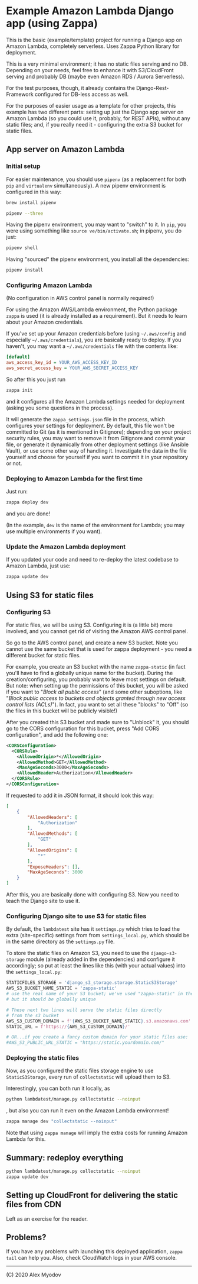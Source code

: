 # Example Amazon Lambda Django app (using Zappa)

This is the basic (example/template) project for running a Django app on
Amazon Lambda, completely serverless. Uses Zappa Python library for
deployment.

This is a very minimal environment; it has no static files serving and no DB.
Depending on your needs, feel free to enhance it with S3/CloudFront serving
and probably DB (maybe even Amazon RDS / Aurora Serverless).

For the test purposes, though, it already contains the Django-Rest-Framework
configured for DB-less access as well.

For the purposes of easier usage as a template for other projects, this
example has two different parts: setting up just the Django app server on
Amazon Lambda (so you could use it, probably, for REST APIs), without any static files;
and, if you really need it - configuring the extra S3 bucket for static files.

## App server on Amazon Lambda

### Initial setup

For easier maintenance, you should use `pipenv` (as a replacement for both
`pip` and `virtualenv` simultaneously). A new pipenv environment is
configured in this way:

~~~sh
brew install pipenv

pipenv --three
~~~

Having the pipenv environment, you may want to "switch" to it. In `pip`,
you were using something like `source ve/bin/activate.sh`; in pipenv, you do
just:

~~~sh
pipenv shell
~~~

Having "sourced" the pipenv environment, you install all the dependencies:

~~~sh
pipenv install
~~~

### Configuring Amazon Lambda

(No configuration in AWS control panel is normally required!)

For using the Amazon AWS/Lambda environment, the Python package `zappa` is
used (it is already installed as a requirement).
But it needs to learn about your Amazon credentials.

If you've set up your Amazon credentials before (using `~/.aws/config` and
especially `~/.aws/credentials`), you are basically ready to deploy. If you
haven't, you may want a `~/.aws/credentials` file with the contents like:

~~~ini
[default]
aws_access_key_id = YOUR_AWS_ACCESS_KEY_ID
aws_secret_access_key = YOUR_AWS_SECRET_ACCESS_KEY
~~~

So after this you just run

~~~sh
zappa init
~~~

and it configures all the Amazon Lambda settings needed for deployment
(asking you some questions in the process).

It will generate the `zappa_settings.json` file in the process, which
configures your settings for deployment. By default, this file won't be
committed to Git (as it is mentioned in Gitignore); depending on your
project security rules, you may want to remove it from Gitignore and commit
your file, or generate it dynamically from other deployment settings (like
Ansible Vault), or use some other way of handling it. Investigate the data
in the file yourself and choose for yourself if you want to commit it in
your repository or not.

### Deploying to Amazon Lambda for the first time

Just run:

~~~sh
zappa deploy dev
~~~

and you are done!

(In the example, `dev` is the name of the environment for Lambda; you may
use multiple environments if you want).

### Update the Amazon Lambda deployment

If you updated your code and need to re-deploy the latest codebase to Amazon
Lambda, just use:

~~~sh
zappa update dev
~~~


## Using S3 for static files

### Configuring S3

For static files, we will be using S3. Configuring it is (a little bit) more
involved, and you cannot get rid of visiting the Amazon AWS control panel.

So go to the AWS control panel, and create a new S3 bucket. Note you cannot
use the same bucket that is used for zappa deployment - you need a different
bucket for static files.

For example, you create an S3 bucket with the name `zappa-static` (in fact
you'll have to find a globally unique name for the bucket). During
the creation/configuring, you probably want to leave most settings on
default. But note: when setting up the permissions of this bucket, you will
be asked if you want to "_Block all public access_" (and some other
suboptions, like "_Block public access to buckets and objects granted through new access control lists
(ACLs)_"). In fact, you want to set all these "blocks" to "Off" (so the
files in this bucket will be publicly visible!)

After you created this S3 bucket and made sure to "Unblock" it, you should go
to the CORS configuration for this bucket, press "Add CORS configuration",
and add the following one:

~~~xml
<CORSConfiguration>
  <CORSRule>
    <AllowedOrigin>*</AllowedOrigin>
    <AllowedMethod>GET</AllowedMethod>
    <MaxAgeSeconds>3000</MaxAgeSeconds>
    <AllowedHeader>Authorization</AllowedHeader>
  </CORSRule>
</CORSConfiguration>
~~~

If requested to add it in JSON format, it should look this way:

~~~json
[
    {
        "AllowedHeaders": [
            "Authorization"
        ],
        "AllowedMethods": [
            "GET"
        ],
        "AllowedOrigins": [
            "*"
        ],
        "ExposeHeaders": [],
        "MaxAgeSeconds": 3000
    }
]
~~~

After this, you are basically done with configuring S3. Now you need to
teach the Django site to use it.

### Configuring Django site to use S3 for static files

By default, the `lambdatest` site has it `settings.py` which tries to load
the extra (site-specific) settings from from `settings_local.py`, which
should be in the same directory as the `settings.py` file.

To store the static files on Amazon S3, you need to use the `django-s3-storage`
module (already added in the dependencies) and configure it accordingly; so
put at least the lines like this (with your actual values) into the
`settings_local.py`:

~~~python
STATICFILES_STORAGE = 'django_s3_storage.storage.StaticS3Storage'
AWS_S3_BUCKET_NAME_STATIC = 'zappa-static'
# use the real name of your S3 bucket; we've used "zappa-static" in the example
# but it should be globally unique

# These next two lines will serve the static files directly
# from the s3 bucket
AWS_S3_CUSTOM_DOMAIN = f'{AWS_S3_BUCKET_NAME_STATIC}.s3.amazonaws.com'
STATIC_URL = f'https://{AWS_S3_CUSTOM_DOMAIN}/'

# OR...if you create a fancy custom domain for your static files use:
#AWS_S3_PUBLIC_URL_STATIC = "https://static.yourdomain.com/"
~~~

### Deploying the static files

Now, as you configured the static files storage engine to use
`StaticS3Storage`, every run of `collectstatic` will upload them to S3.

Interestingly, you can both run it locally, as

~~~sh
python lambdatest/manage.py collectstatic --noinput
~~~

, but also you can run it even on the Amazon Lambda environment!

~~~sh
zappa manage dev "collectstatic --noinput"
~~~

Note that using `zappa manage` will imply the extra costs for running Amazon
Lambda for this.

## Summary: redeploy everything

~~~sh
python lambdatest/manage.py collectstatic --noinput
zappa update dev
~~~


## Setting up CloudFront for delivering the static files from CDN

Left as an exercise for the reader.


## Problems?

If you have any problems with launching this deployed application,
`zappa tail` can help you. Also, check CloudWatch logs in your AWS console.


---

(C) 2020 Alex Myodov